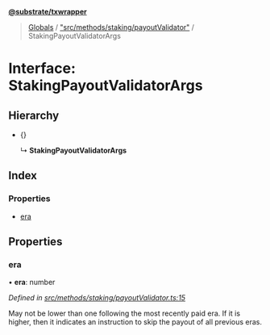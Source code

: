 **[@substrate/txwrapper](../README.md)**

> [Globals](../globals.md) / ["src/methods/staking/payoutValidator"](../modules/_src_methods_staking_payoutvalidator_.md) / StakingPayoutValidatorArgs

# Interface: StakingPayoutValidatorArgs

## Hierarchy

* {}

  ↳ **StakingPayoutValidatorArgs**

## Index

### Properties

* [era](_src_methods_staking_payoutvalidator_.stakingpayoutvalidatorargs.md#era)

## Properties

### era

•  **era**: number

*Defined in [src/methods/staking/payoutValidator.ts:15](https://github.com/paritytech/txwrapper/blob/edb5fa7/src/methods/staking/payoutValidator.ts#L15)*

May not be lower than one following the most recently paid era. If it is
higher, then it indicates an instruction to skip the payout of all
previous eras.
